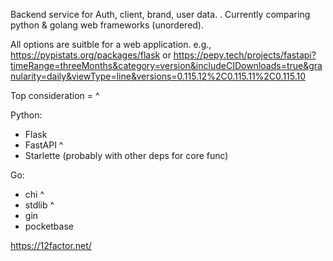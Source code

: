 Backend service for Auth, client, brand, user data. . Currently comparing python & golang web frameworks (unordered).

All options are suitble for a web application. e.g., https://pypistats.org/packages/flask or https://pepy.tech/projects/fastapi?timeRange=threeMonths&category=version&includeCIDownloads=true&granularity=daily&viewType=line&versions=0.115.12%2C0.115.11%2C0.115.10

Top consideration = ^

Python:

- Flask
- FastAPI ^
- Starlette (probably with other deps for core func)

Go:

- chi ^
- stdlib ^
- gin
- pocketbase

https://12factor.net/
